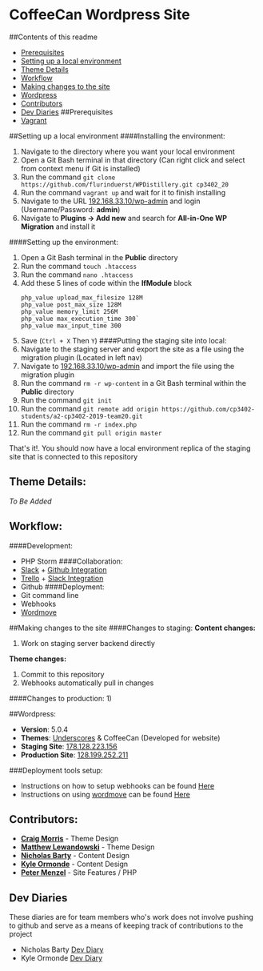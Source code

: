 # CoffeeCan Wordpress Site
##Contents of this readme
- [Prerequisites](#prerequisites)
- [Setting up a local environment](#setting-up-a-local-environment)
- [Theme Details](#theme-details)
- [Workflow](#workflow)
- [Making changes to the site](#making-changes-to-the-site)
- [Wordpress](#wordpress)
- [Contributors](#contributors)
- [Dev Diaries](#dev-diaries)
##Prerequisites
- [Vagrant](https://www.vagrantup.com/)

##Setting up a local environment
####Installing the environment:
1) Navigate to the directory where you want your local environment
2) Open a Git Bash terminal in that directory (Can right click and select from context menu if Git is installed)
3) Run the command `git clone https://github.com/flurinduerst/WPDistillery.git cp3402_20`
4) Run the command `vagrant up` and wait for it to finish installing
5) Navigate to the URL [192.168.33.10/wp-admin]() and login (Username/Password: **admin**)
6) Navigate to **Plugins -> Add new** and search for **All-in-One WP Migration** and install it

####Setting up the environment:
1) Open a Git Bash terminal in the **Public** directory
2) Run the command `touch .htaccess`
3) Run the command `nano .htaccess`
4) Add these 5 lines of code within the **IfModule** block
    ````
    php_value upload_max_filesize 128M
    php_value post_max_size 128M
    php_value memory_limit 256M
    php_value max_execution_time 300`
    php_value max_input_time 300
    ````
5) Save (`Ctrl + X` Then `Y`) 
####Putting the staging site into local:
1) Navigate to the staging server and export the site as a file using the migration plugin (Located in left nav)
2) Navigate to [192.168.33.10/wp-admin]() and import the file using the migration plugin
3) Run the command `rm -r wp-content` in a Git Bash terminal within the **Public** directory
4) Run the command `git init`
5) Run the command `git remote add origin https://github.com/cp3402-students/a2-cp3402-2019-team20.git`
6) Run the command `rm -r index.php`
7) Run the command `git pull origin master`

That's it!. You should now have a local environment replica of the staging site that is connected to this repository

## Theme Details:
_To Be Added_

## Workflow:
####Development:
- PHP Storm
####Collaboration:
- [Slack](https://slack.com/intl/en-au/) + [Github Integration](https://slack.github.com/)
- [Trello](https://trello.com/b/7vry2Xm0/team-20-cp3402-a2) + [Slack Integration](https://trello.com/en-AU/platforms/slack)
- Github
####Deployment:
- Git command line
- Webhooks
- [Wordmove](https://github.com/welaika/wordmove)

##Making changes to the site
####Changes to staging:
**Content changes:**
1) Work on staging server backend directly

**Theme changes:**
1) Commit to this repository
2) Webhooks automatically pull in changes

####Changes to production:
1)

##Wordpress:
- **Version**: 5.0.4
- **Themes**: [Underscores](http://underscores.me/) & CoffeeCan (Developed for website)
- **Staging Site**: [178.128.223.156](http://178.128.223.156/)
- **Production Site**: [128.199.252.211](https://128.199.252.211/)

###Deployment tools setup:
- Instructions on how to setup webhooks can be found [Here](https://github.com/cp3402-students/a2-cp3402-2019-team20/blob/master/webhook-instructions.txt)
- Instructions on using [wordmove](https://wptools.it/wordmove) can be found [Here](https://github.com/cp3402-students/a2-cp3402-2019-team20/blob/master/wordmove-instructions.txt)

## Contributors:
- **[Craig Morris](https://github.com/CraigMorris1986)** - Theme Design
- **[Matthew Lewandowski](https://github.com/matthew-lewandowski)** - Theme Design
- **[Nicholas Barty](https://github.com/nickbarty)** - Content Design
- **[Kyle Ormonde](https://github.com/kyleormonde)** - Content Design
- **[Peter Menzel](https://github.com/PeterMenzel)** - Site Features / PHP

## Dev Diaries
These diaries are for team members who's work does not involve pushing to github and serve as a means of keeping track of contributions to the project
- Nicholas Barty [Dev Diary](https://github.com/cp3402-students/a2-cp3402-2019-team20/blob/master/NicholasBartyDevDiary.txt)
- Kyle Ormonde [Dev Diary](https://github.com/cp3402-students/a2-cp3402-2019-team20/blob/master/KyleOrmondeDevDiary.txt)
